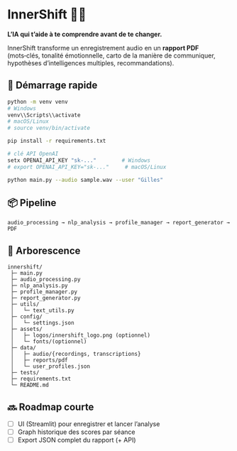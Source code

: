 # InnerShift 🧠✨
**L’IA qui t’aide à te comprendre avant de te changer.**

InnerShift transforme un enregistrement audio en un **rapport PDF** (mots‑clés, tonalité émotionnelle, carto de la manière de communiquer, hypothèses d’intelligences multiples, recommandations).

## 🚀 Démarrage rapide
```bash
python -m venv venv
# Windows
venv\\Scripts\\activate
# macOS/Linux
# source venv/bin/activate

pip install -r requirements.txt

# clé API OpenAI
setx OPENAI_API_KEY "sk-..."        # Windows
# export OPENAI_API_KEY="sk-..."     # macOS/Linux

python main.py --audio sample.wav --user "Gilles"
```

## 📦 Pipeline

```
audio_processing → nlp_analysis → profile_manager → report_generator → PDF
```

## 📁 Arborescence

```
innershift/
 ├─ main.py
 ├─ audio_processing.py
 ├─ nlp_analysis.py
 ├─ profile_manager.py
 ├─ report_generator.py
 ├─ utils/
 │   └─ text_utils.py
 ├─ config/
 │   └─ settings.json
 ├─ assets/
 │   ├─ logos/innershift_logo.png (optionnel)
 │   └─ fonts/(optionnel)
 ├─ data/
 │   ├─ audio/{recordings, transcriptions}
 │   ├─ reports/pdf
 │   └─ user_profiles.json
 ├─ tests/
 ├─ requirements.txt
 └─ README.md
```

## 🔜 Roadmap courte

* [ ] UI (Streamlit) pour enregistrer et lancer l’analyse
* [ ] Graph historique des scores par séance
* [ ] Export JSON complet du rapport (+ API)
